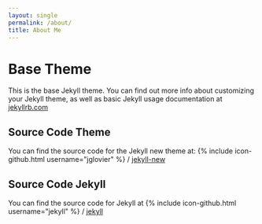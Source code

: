 ```yaml
---
layout: single
permalink: /about/
title: About Me
---
```


# Base Theme
This is the base Jekyll theme. You can find out more info about customizing your Jekyll theme, as well as basic Jekyll usage documentation at [jekyllrb.com](http://jekyllrb.com/)

## Source Code Theme
You can find the source code for the Jekyll new theme at:
{% include icon-github.html username="jglovier" %} /
[jekyll-new](https://github.com/jglovier/jekyll-new)

## Source Code Jekyll
You can find the source code for Jekyll at
{% include icon-github.html username="jekyll" %} /
[jekyll](https://github.com/jekyll/jekyll)

